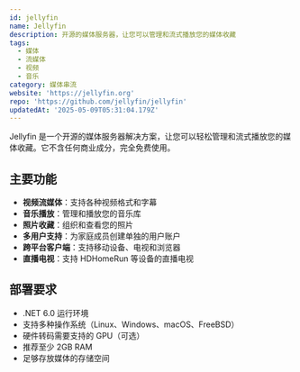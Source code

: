 ```yaml
---
id: jellyfin
name: Jellyfin
description: 开源的媒体服务器，让您可以管理和流式播放您的媒体收藏
tags:
  - 媒体
  - 流媒体
  - 视频
  - 音乐
category: 媒体串流
website: 'https://jellyfin.org'
repo: 'https://github.com/jellyfin/jellyfin'
updatedAt: '2025-05-09T05:31:04.179Z'
---
```


Jellyfin 是一个开源的媒体服务器解决方案，让您可以轻松管理和流式播放您的媒体收藏。它不含任何商业成分，完全免费使用。

## 主要功能

- **视频流媒体**：支持各种视频格式和字幕
- **音乐播放**：管理和播放您的音乐库
- **照片收藏**：组织和查看您的照片
- **多用户支持**：为家庭成员创建单独的用户账户
- **跨平台客户端**：支持移动设备、电视和浏览器
- **直播电视**：支持 HDHomeRun 等设备的直播电视

## 部署要求

- .NET 6.0 运行环境
- 支持多种操作系统（Linux、Windows、macOS、FreeBSD）
- 硬件转码需要支持的 GPU（可选）
- 推荐至少 2GB RAM
- 足够存放媒体的存储空间 
